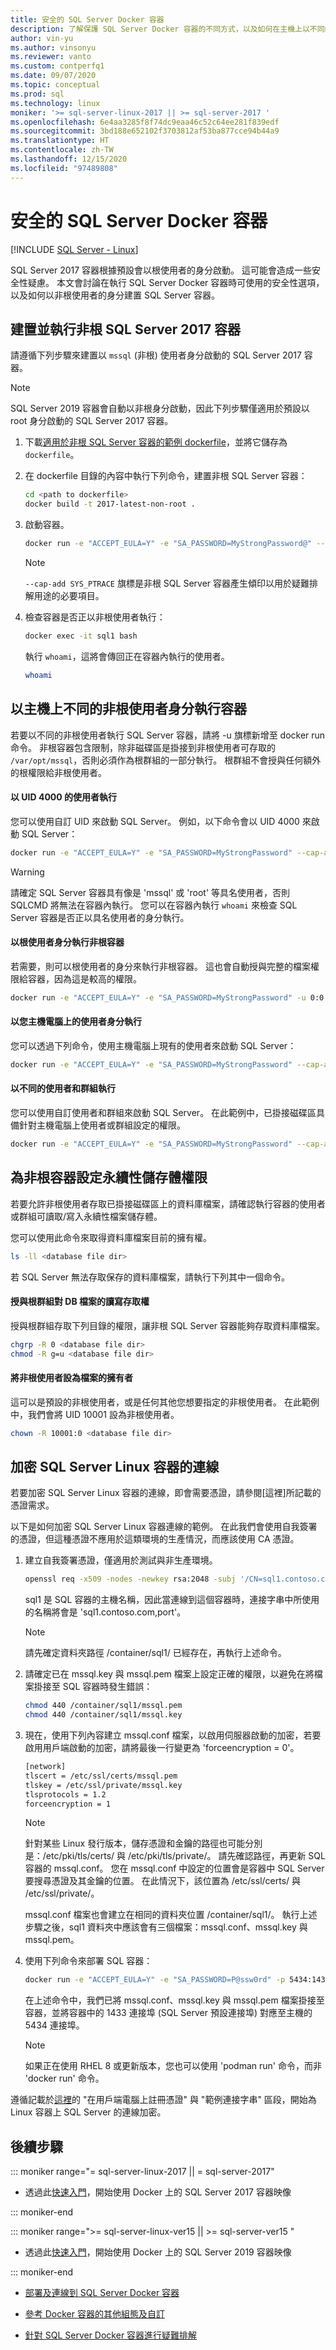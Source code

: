 ```yaml
---
title: 安全的 SQL Server Docker 容器
description: 了解保護 SQL Server Docker 容器的不同方式，以及如何在主機上以不同的非根使用者執行容器
author: vin-yu
ms.author: vinsonyu
ms.reviewer: vanto
ms.custom: contperfq1
ms.date: 09/07/2020
ms.topic: conceptual
ms.prod: sql
ms.technology: linux
moniker: '>= sql-server-linux-2017 || >= sql-server-2017 '
ms.openlocfilehash: 6e4aa3285f8f74dc9eaa46c52c64ee281f839edf
ms.sourcegitcommit: 3bd188e652102f3703812af53ba877cce94b44a9
ms.translationtype: HT
ms.contentlocale: zh-TW
ms.lasthandoff: 12/15/2020
ms.locfileid: "97489808"
---
```

# <a name="secure-sql-server-docker-containers"></a>安全的 SQL Server Docker 容器

[!INCLUDE [SQL Server - Linux](../includes/applies-to-version/sql-linux.md)]

SQL Server 2017 容器根據預設會以根使用者的身分啟動。 這可能會造成一些安全性疑慮。 本文會討論在執行 SQL Server Docker 容器時可使用的安全性選項，以及如何以非根使用者的身分建置 SQL Server 容器。

## <a name="build-and-run-non-root-sql-server-2017-containers"></a><a id="buildnonrootcontainer"></a> 建置並執行非根 SQL Server 2017 容器

請遵循下列步驟來建置以 `mssql` (非根) 使用者身分啟動的 SQL Server 2017 容器。

> [!NOTE]
> SQL Server 2019 容器會自動以非根身分啟動，因此下列步驟僅適用於預設以 root 身分啟動的 SQL Server 2017 容器。

1. 下載[適用於非根 SQL Server 容器的範例 dockerfile](https://raw.githubusercontent.com/microsoft/mssql-docker/master/linux/preview/examples/mssql-server-linux-non-root/Dockerfile)，並將它儲存為 `dockerfile`。

2. 在 dockerfile 目錄的內容中執行下列命令，建置非根 SQL Server 容器：

    ```bash
    cd <path to dockerfile>
    docker build -t 2017-latest-non-root .
    ```

3. 啟動容器。

    ```bash
    docker run -e "ACCEPT_EULA=Y" -e "SA_PASSWORD=MyStrongPassword@" --cap-add SYS_PTRACE --name sql1 -p 1433:1433 -d 2017-latest-non-root
    ```

    > [!NOTE]
    > `--cap-add SYS_PTRACE` 旗標是非根 SQL Server 容器產生傾印以用於疑難排解用途的必要項目。

4. 檢查容器是否正以非根使用者執行：

    ```bash
    docker exec -it sql1 bash
    ```

    執行 `whoami`，這將會傳回正在容器內執行的使用者。
    
    ```bash
    whoami
    ```

## <a name="run-container-as-a-different-non-root-user-on-the-host"></a><a id="nonrootuser"></a> 以主機上不同的非根使用者身分執行容器

若要以不同的非根使用者執行 SQL Server 容器，請將 -u 旗標新增至 docker run 命令。 非根容器包含限制，除非磁碟區是掛接到非根使用者可存取的 `/var/opt/mssql`，否則必須作為根群組的一部分執行。 根群組不會授與任何額外的根權限給非根使用者。

#### <a name="run-as-a-user-with-a-uid-4000"></a>以 UID 4000 的使用者執行

您可以使用自訂 UID 來啟動 SQL Server。 例如，以下命令會以 UID 4000 來啟動 SQL Server：

```bash
docker run -e "ACCEPT_EULA=Y" -e "SA_PASSWORD=MyStrongPassword" --cap-add SYS_PTRACE -u 4000:0 -p 1433:1433 -d mcr.microsoft.com/mssql/server:2019-latest
```

> [!Warning]
> 請確定 SQL Server 容器具有像是 'mssql' 或 'root' 等具名使用者，否則 SQLCMD 將無法在容器內執行。 您可以在容器內執行 `whoami` 來檢查 SQL Server 容器是否正以具名使用者的身分執行。

#### <a name="run-the-non-root-container-as-the-root-user"></a>以根使用者身分執行非根容器

若需要，則可以根使用者的身分來執行非根容器。 這也會自動授與完整的檔案權限給容器，因為這是較高的權限。

```bash
docker run -e "ACCEPT_EULA=Y" -e "SA_PASSWORD=MyStrongPassword" -u 0:0 -p 1433:1433 -d mcr.microsoft.com/mssql/server:2019-latest
```

#### <a name="run-as-a-user-on-your-host-machine"></a>以您主機電腦上的使用者身分執行

您可以透過下列命令，使用主機電腦上現有的使用者來啟動 SQL Server：
```bash
docker run -e "ACCEPT_EULA=Y" -e "SA_PASSWORD=MyStrongPassword" --cap-add SYS_PTRACE -u $(id -u myusername):0 -p 1433:1433 -d mcr.microsoft.com/mssql/server:2019-latest
```

#### <a name="run-as-a-different-user-and-group"></a>以不同的使用者和群組執行

您可以使用自訂使用者和群組來啟動 SQL Server。 在此範例中，已掛接磁碟區具備針對主機電腦上使用者或群組設定的權限。

```bash
docker run -e "ACCEPT_EULA=Y" -e "SA_PASSWORD=MyStrongPassword" --cap-add SYS_PTRACE -u (id -u myusername):(id -g myusername) -v /path/to/mssql:/var/opt/mssql -p 1433:1433 -d mcr.microsoft.com/mssql/server:2019-latest
```

## <a name="configure-persistent-storage-permissions-for-non-root-containers"></a><a id="storagepermissions"></a> 為非根容器設定永續性儲存體權限

若要允許非根使用者存取已掛接磁碟區上的資料庫檔案，請確認執行容器的使用者或群組可讀取/寫入永續性檔案儲存體。  

您可以使用此命令來取得資料庫檔案目前的擁有權。

```bash
ls -ll <database file dir>
```

若 SQL Server 無法存取保存的資料庫檔案，請執行下列其中一個命令。

#### <a name="grant-the-root-group-rw-access-to-the-db-files"></a>授與根群組對 DB 檔案的讀寫存取權

授與根群組存取下列目錄的權限，讓非根 SQL Server 容器能夠存取資料庫檔案。

```bash
chgrp -R 0 <database file dir>
chmod -R g=u <database file dir>
```

#### <a name="set-the-non-root-user-as-the-owner-of-the-files"></a>將非根使用者設為檔案的擁有者

這可以是預設的非根使用者，或是任何其他您想要指定的非根使用者。 在此範例中，我們會將 UID 10001 設為非根使用者。

```bash
chown -R 10001:0 <database file dir>
```
## <a name="encrypting-connections-to-sql-server-linux-containers"></a>加密 SQL Server Linux 容器的連線

若要加密 SQL Server Linux 容器的連線，即會需要憑證，請參閱[這裡]所記載的憑證需求。

以下是如何加密 SQL Server Linux 容器連線的範例。 在此我們會使用自我簽署的憑證，但這種憑證不應用於這類環境的生產情況，而應該使用 CA 憑證。

1. 建立自我簽署憑證，僅適用於測試與非生產環境。
  
      ```bash
      openssl req -x509 -nodes -newkey rsa:2048 -subj '/CN=sql1.contoso.com' -keyout /container/sql1/mssql.key -out /container/sql1/mssql.pem -days 365
      ```
     sql1 是 SQL 容器的主機名稱，因此當連線到這個容器時，連接字串中所使用的名稱將會是 \'sql1.contoso.com,port\'。

    > [!NOTE]
    > 請先確定資料夾路徑 /container/sql1/ 已經存在，再執行上述命令。

2. 請確定已在 mssql.key 與 mssql.pem 檔案上設定正確的權限，以避免在將檔案掛接至 SQL 容器時發生錯誤：

    ```bash
    chmod 440 /container/sql1/mssql.pem
    chmod 440 /container/sql1/mssql.key
    ```

3. 現在，使用下列內容建立 mssql.conf 檔案，以啟用伺服器啟動的加密，若要啟用用戶端啟動的加密，請將最後一行變更為 'forceencryption = 0\'。

    ```bash
    [network]
    tlscert = /etc/ssl/certs/mssql.pem
    tlskey = /etc/ssl/private/mssql.key
    tlsprotocols = 1.2
    forceencryption = 1
    ```

    > [!NOTE]
    > 針對某些 Linux 發行版本，儲存憑證和金鑰的路徑也可能分別是：/etc/pki/tls/certs/ 與 /etc/pki/tls/private/。 請先確認路徑，再更新 SQL 容器的 mssql.conf。 您在 mssql.conf 中設定的位置會是容器中 SQL Server 要搜尋憑證及其金鑰的位置。 在此情況下，該位置為 /etc/ssl/certs/ 與 /etc/ssl/private/。

    mssql.conf 檔案也會建立在相同的資料夾位置 /container/sql1/。 執行上述步驟之後，sql1 資料夾中應該會有三個檔案：mssql.conf、mssql.key 與 mssql.pem。

4. 使用下列命令來部署 SQL 容器：

    ```bash
    docker run -e "ACCEPT_EULA=Y" -e "SA_PASSWORD=P@ssw0rd" -p 5434:1433 --name sql1 -h sql1 -v /container/sql1/mssql.conf:/var/opt/mssql/mssql.conf -v   /container/sql1/mssql.pem:/etc/ssl/certs/mssql.pem -v /container/sql1/mssql.key:/etc/ssl/private/mssql.key -d mcr.microsoft.com/mssql/server:2019-latest
    ```

    在上述命令中，我們已將 mssql.conf、mssql.key 與 mssql.pem 檔案掛接至容器，並將容器中的 1433 連接埠 (SQL Server 預設連接埠) 對應至主機的 5434 連接埠。 

    > [!NOTE]
    > 如果正在使用 RHEL 8 或更新版本，您也可以使用 \'podman run\' 命令，而非 \'docker run\' 命令。 

遵循記載於[這裡][1]的 \"在用戶端電腦上註冊憑證\" 與 \"範例連接字串\" 區段，開始為 Linux 容器上 SQL Server 的連線加密。

  [Encrypting connection to SQL Server Linux]: https://docs.microsoft.com/sql/linux/sql-server-linux-encrypted-connections?view=sql-server-ver15&preserve-view=true
  [此處]: https://docs.microsoft.com/sql/linux/sql-server-linux-encrypted-connections?view=sql-server-ver15&preserve-view=true#requirements-for-certificates
  [1]: https://docs.microsoft.com/sql/linux/sql-server-linux-encrypted-connections?view=sql-server-ver15&preserve-view=true#client-initiated-encryption

## <a name="next-steps"></a>後續步驟

<!--SQL Server 2017 on Linux -->
::: moniker range="= sql-server-linux-2017 || = sql-server-2017"

- 透過此[快速入門](quickstart-install-connect-docker.md?view=sql-server-2017&preserve-view=true)，開始使用 Docker 上的 SQL Server 2017 容器映像

::: moniker-end

<!--SQL Server 2019 on Linux-->
::: moniker range=">= sql-server-linux-ver15 || >= sql-server-ver15 "

- 透過此[快速入門](quickstart-install-connect-docker.md?view=sql-server-ver15)，開始使用 Docker 上的 SQL Server 2019 容器映像

::: moniker-end

- [部署及連線到 SQL Server Docker 容器](sql-server-linux-docker-container-deployment.md)

- [參考 Docker 容器的其他組態及自訂](sql-server-linux-docker-container-configure.md)

- [針對 SQL Server Docker 容器進行疑難排解](sql-server-linux-docker-container-troubleshooting.md)
